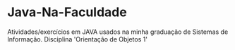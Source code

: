 # Java-Na-Faculdade
 Atividades/exercícios em JAVA usados na minha graduação de Sistemas de Informação. Disciplina 'Orientação de Objetos 1'
